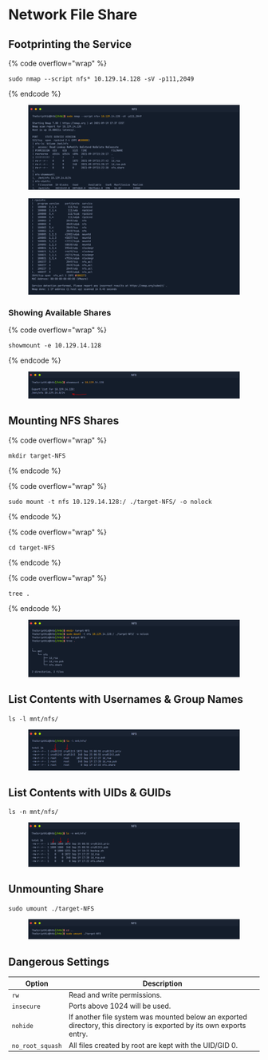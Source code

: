 # Network File Share

## Footprinting the Service

{% code overflow="wrap" %}
```
sudo nmap --script nfs* 10.129.14.128 -sV -p111,2049
```
{% endcode %}

<figure><img src="../.gitbook/assets/image (5) (1) (1) (1) (1) (1).png" alt=""><figcaption></figcaption></figure>

<figure><img src="../.gitbook/assets/image (6) (1) (1) (1) (1).png" alt=""><figcaption></figcaption></figure>

### Showing Available Shares

{% code overflow="wrap" %}
```
showmount -e 10.129.14.128
```
{% endcode %}

<figure><img src="../.gitbook/assets/image (4) (1) (1) (1) (1) (1) (1).png" alt=""><figcaption></figcaption></figure>

## Mounting NFS Shares

{% code overflow="wrap" %}
```
mkdir target-NFS
```
{% endcode %}

{% code overflow="wrap" %}
```
sudo mount -t nfs 10.129.14.128:/ ./target-NFS/ -o nolock
```
{% endcode %}

{% code overflow="wrap" %}
```
cd target-NFS
```
{% endcode %}

{% code overflow="wrap" %}
```
tree .
```
{% endcode %}

<figure><img src="../.gitbook/assets/image (3) (1) (1) (1) (1) (1) (1) (1) (1).png" alt=""><figcaption></figcaption></figure>

## **List Contents with Usernames & Group Names**

```
ls -l mnt/nfs/
```

<figure><img src="../.gitbook/assets/image (1) (1) (1) (1) (1) (1) (1) (1) (1) (1) (1).png" alt=""><figcaption></figcaption></figure>

## **List Contents with UIDs & GUIDs**

```
ls -n mnt/nfs/
```

<figure><img src="../.gitbook/assets/image (2) (1) (1) (1) (1) (1) (1) (1) (1) (1) (1).png" alt=""><figcaption></figcaption></figure>

## Unmounting Share

```
sudo umount ./target-NFS
```

<figure><img src="../.gitbook/assets/image (7) (1) (1) (1) (1).png" alt=""><figcaption></figcaption></figure>

## Dangerous Settings

<table data-full-width="false"><thead><tr><th>Option</th><th>Description</th></tr></thead><tbody><tr><td><code>rw</code></td><td>Read and write permissions.</td></tr><tr><td><code>insecure</code></td><td>Ports above 1024 will be used.</td></tr><tr><td><code>nohide</code></td><td>If another file system was mounted below an exported directory, this directory is exported by its own exports entry.</td></tr><tr><td><code>no_root_squash</code></td><td>All files created by root are kept with the UID/GID 0.</td></tr></tbody></table>

